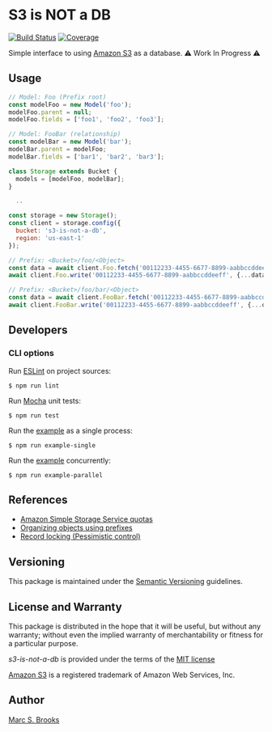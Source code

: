 # S3 is NOT a DB

[![Build Status](https://api.travis-ci.com/nuxy/s3-is-not-a-db.svg?branch=master)](https://app.travis-ci.com/github/nuxy/s3-is-not-a-db) [![Coverage](https://coveralls.io/repos/nuxy/s3-is-not-a-db/badge.svg?branch=master)](https://coveralls.io/r/nuxy/s3-is-not-a-db?branch=master)

Simple interface to using [Amazon S3](https://docs.aws.amazon.com/AmazonS3/latest/userguide/Welcome.html) as a database. :warning: Work In Progress :warning:

## Usage

```javascript
// Model: Foo (Prefix root)
const modelFoo = new Model('foo');
modelFoo.parent = null;
modelFoo.fields = ['foo1', 'foo2', 'foo3'];

// Model: FooBar (relationship)
const modelBar = new Model('bar');
modelBar.parent = modelFoo;
modelBar.fields = ['bar1', 'bar2', 'bar3'];

class Storage extends Bucket {
  models = [modelFoo, modelBar];
}

  ..

const storage = new Storage();
const client = storage.config({
  bucket: 's3-is-not-a-db',
  region: 'us-east-1'
});

// Prefix: <Bucket>/foo/<Object>
const data = await client.Foo.fetch('00112233-4455-6677-8899-aabbccddeeff');
await client.Foo.write('00112233-4455-6677-8899-aabbccddeeff', {...data, foo1: 'newValue'});

// Prefix: <Bucket>/foo/bar/<Object>
const data = await client.FooBar.fetch('00112233-4455-6677-8899-aabbccddeeff');
await client.FooBar.write('00112233-4455-6677-8899-aabbccddeeff', {...data, bar2: 'newValue'});
```

## Developers

### CLI options

Run [ESLint](https://eslint.org/) on project sources:

    $ npm run lint

Run [Mocha](https://mochajs.org) unit tests:

    $ npm run test

Run the [example](https://github.com/nuxy/s3-is-not-a-db/tree/master/example) as a single process:

    $ npm run example-single

Run the [example](https://github.com/nuxy/s3-is-not-a-db/tree/master/example) concurrently:

    $ npm run example-parallel

## References

- [Amazon Simple Storage Service quotas](https://docs.aws.amazon.com/general/latest/gr/s3.html#limits_s3)
- [Organizing objects using prefixes](https://docs.aws.amazon.com/AmazonS3/latest/userguide/using-prefixes.html)
- [Record locking (Pessimistic control)](https://en.wikipedia.org/wiki/Record_locking)

## Versioning

This package is maintained under the [Semantic Versioning](https://semver.org) guidelines.

## License and Warranty

This package is distributed in the hope that it will be useful, but without any warranty; without even the implied warranty of merchantability or fitness for a particular purpose.

_s3-is-not-a-db_ is provided under the terms of the [MIT license](http://www.opensource.org/licenses/mit-license.php)

[Amazon S3](https://aws.amazon.com/s3) is a registered trademark of Amazon Web Services, Inc.

## Author

[Marc S. Brooks](https://github.com/nuxy)
